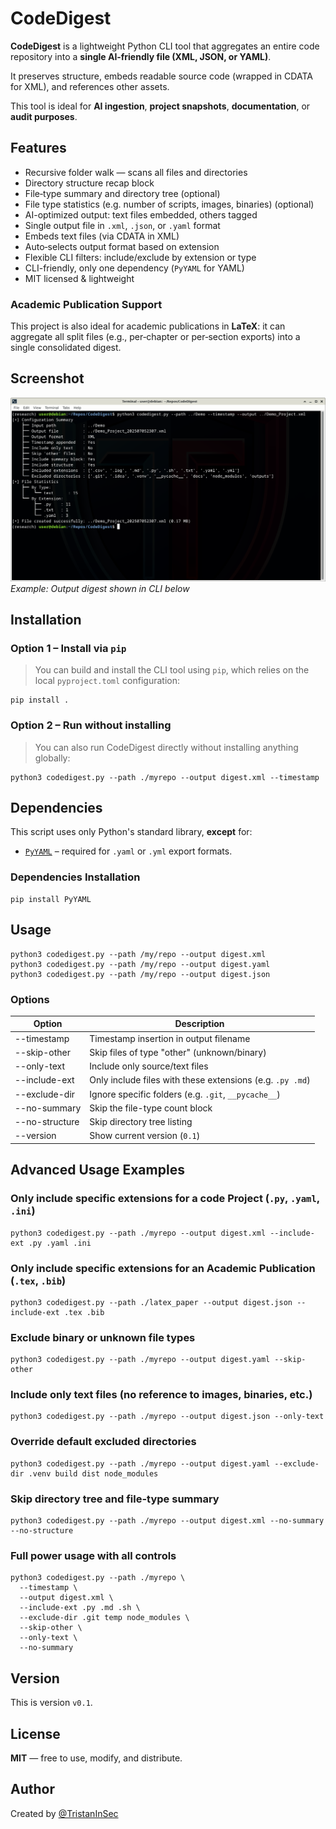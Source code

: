# CodeDigest

**CodeDigest** is a lightweight Python CLI tool that aggregates an entire code repository into a **single AI‑friendly file (XML, JSON, or YAML)**. 

It preserves structure, embeds readable source code (wrapped in CDATA for XML), and references other assets.

This tool is ideal for **AI ingestion**, **project snapshots**, **documentation**, or **audit purposes**.

## Features

- Recursive folder walk — scans all files and directories
- Directory structure recap block
- File‑type summary and directory tree (optional)  
- File type statistics (e.g. number of scripts, images, binaries) (optional)  
- AI-optimized output: text files embedded, others tagged
- Single output file in `.xml`, `.json`, or `.yaml` format
- Embeds text files (via CDATA in XML) 
- Auto‑selects output format based on extension  
- Flexible CLI filters: include/exclude by extension or type
- CLI-friendly, only one dependency (`PyYAML` for YAML)
- MIT licensed & lightweight

### Academic Publication Support

This project is also ideal for academic publications in **LaTeX**: it can aggregate all split files (e.g., per‑chapter or per‑section exports) into a single consolidated digest.

## Screenshot

![CodeDigest usage](assets/screenshot.png)
_Example: Output digest shown in CLI below_

## Installation

### Option 1 – Install via `pip`

> You can build and install the CLI tool using `pip`, which relies on the local `pyproject.toml` configuration:
```
pip install .
```

### Option 2 – Run without installing

> You can also run CodeDigest directly without installing anything globally:
```
python3 codedigest.py --path ./myrepo --output digest.xml --timestamp
```

## Dependencies

This script uses only Python's standard library, **except** for:

- [`PyYAML`](https://pypi.org/project/PyYAML/) – required for `.yaml` or `.yml` export formats.

### Dependencies Installation

```
pip install PyYAML
```

## Usage

```
python3 codedigest.py --path /my/repo --output digest.xml
python3 codedigest.py --path /my/repo --output digest.yaml
python3 codedigest.py --path /my/repo --output digest.json
```
    
### Options

| Option             | Description |
|--------------------|-------------|
| --timestamp        | Timestamp insertion in output filename |
| --skip-other       | Skip files of type "other" (unknown/binary) |
| --only-text        | Include only source/text files |
| --include-ext      | Only include files with these extensions (e.g. `.py .md`) |
| --exclude-dir      | Ignore specific folders (e.g. `.git`, `__pycache__`) |
| --no-summary       | Skip the file-type count block |
| --no-structure     | Skip directory tree listing |
| --version          | Show current version (`0.1`) |


## Advanced Usage Examples

### Only include specific extensions for a code Project (`.py`, `.yaml`, `.ini`)
```
python3 codedigest.py --path ./myrepo --output digest.xml --include-ext .py .yaml .ini
```

### Only include specific extensions for an Academic Publication (`.tex`, `.bib`)
```
python3 codedigest.py --path ./latex_paper --output digest.json --include-ext .tex .bib
```

### Exclude binary or unknown file types
```
python3 codedigest.py --path ./myrepo --output digest.yaml --skip-other
```

### Include only text files (no reference to images, binaries, etc.)
```
python3 codedigest.py --path ./myrepo --output digest.json --only-text
```

### Override default excluded directories
```
python3 codedigest.py --path ./myrepo --output digest.yaml --exclude-dir .venv build dist node_modules
```

### Skip directory tree and file-type summary
```
python3 codedigest.py --path ./myrepo --output digest.xml --no-summary --no-structure
```

### Full power usage with all controls
```
python3 codedigest.py --path ./myrepo \
  --timestamp \
  --output digest.xml \
  --include-ext .py .md .sh \
  --exclude-dir .git temp node_modules \
  --skip-other \
  --only-text \
  --no-summary
```


## Version

This is version `v0.1`.


## License

**MIT** — free to use, modify, and distribute.


## Author

Created by [@TristanInSec](https://github.com/TristanInSec)
